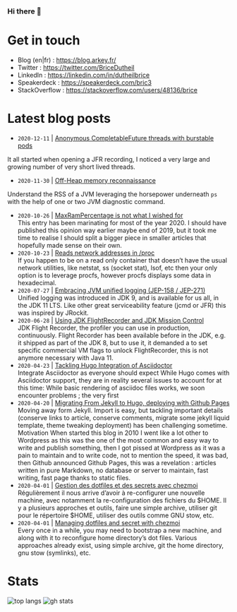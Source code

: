 ### Hi there 👋

# Get in touch

- Blog (en|fr) : https://blog.arkey.fr/
- Twitter : https://twitter.com/BriceDutheil
- LinkedIn : https://linkedin.com/in/dutheilbrice
- Speakerdeck : https://speakerdeck.com/bric3
- StackOverflow : https://stackoverflow.com/users/48136/brice

<!--
**bric3/bric3** is a ✨ _special_ ✨ repository because its `README.md` (this file) appears on your GitHub profile.

Here are some ideas to get you started:

- 🔭 I’m currently working on ...
- 🌱 I’m currently learning ...
- 👯 I’m looking to collaborate on ...
- 🤔 I’m looking for help with ...
- 💬 Ask me about ...
- 📫 How to reach me: ...
- 😄 Pronouns: ...
- ⚡ Fun fact: ...
-->


# Latest blog posts
<!-- BLOG-POST-LIST:START -->
- `2020-12-11` | [Anonymous CompletableFuture threads with burstable pods](https://blog.arkey.fr/2020/12/11/completablefuture-with-burstable-pods/)  
     <div class="paragraph">
<p>It all started when opening a JFR recording, I noticed a very large and growing number of very short lived threads.</p>
</div>
  
- `2020-11-30` | [Off-Heap memory reconnaissance](https://blog.arkey.fr/2020/11/30/off-heap-reconnaissance/)  
     <div class="paragraph">
<p>Understand the RSS of a JVM leveraging the horsepower underneath <code>ps</code> with the help of one or two JVM diagnostic command.</p>
</div>
  
- `2020-10-26` | [MaxRamPercentage is not what I wished for](https://blog.arkey.fr/2020/10/27/maxrampercentage-is-not-what-i-wished-for/)  
     This entry has been marinating for most of the year 2020. I should have published this opinion way earlier maybe end of 2019, but it took me time to realise I should split a bigger piece in smaller articles that hopefully made sense on their own.  
- `2020-10-23` | [Reads network addresses in /proc](https://blog.arkey.fr/2020/10/23/read-network-addresses-in-procfs/)  
     If you happen to be on a read only container that doesn’t have the usual network utilities, like netstat, ss (socket stat), lsof, etc then your only option is to leverage procfs, however procfs displays some data in hexadecimal.  
- `2020-07-27` | [Embracing JVM unified logging (JEP-158 / JEP-271)](https://blog.arkey.fr/2020/07/28/embracing-jvm-unified-logging-jep-158-jep-271/)  
     Unified logging was introduced in JDK 9, and is available for us all, in the JDK 11 LTS. Like other great serviceability feature (jcmd or JFR) this was inspired by JRockit.  
- `2020-06-28` | [Using JDK FlightRecorder and JDK Mission Control](https://blog.arkey.fr/2020/06/28/using-jdk-flight-recorder-and-jdk-mission-control/)  
     JDK Flight Recorder, the profiler you can use in production, continuously. Flight Recorder has been available before in the JDK, e.g. it shipped as part of the JDK 8, but to use it, it demanded a to set specific commercial VM flags to unlock FlightRecorder, this is not anymore necessary with Java 11.  
- `2020-04-23` | [Tackling Hugo Integration of Asciidoctor](https://blog.arkey.fr/2020/04/23/tackling-hugo-integration-of-asciidoctor/)  
     Integrate Asciidoctor as everyone should expect While Hugo comes with Asciidoctor support, they are in reality several issues to account for at this time:
 While basic rendering of asciidoc files works, we soon encounter problems ; the very first  
- `2020-04-20` | [Migrating From Jekyll to Hugo, deploying with Github Pages](https://blog.arkey.fr/2020/04/20/migrating-from-jekyll-to-hugo-deploying-with-github-pages/)  
     Moving away form Jekyll. Import is easy, but tackling important details (conserve links to article, conserve comments, migrate some jekyll liquid template, theme tweaking deployment) has been challenging sometime.
 Motivation When started this blog in 2010 I went like a lot other to Wordpress as this was the one of the most common and easy way to write and publish something, then I got pissed at Wordpress as it was a pain to maintain and to write code, not to mention the speed, it was bad, then Github announced Github Pages, this was a revelation : articles written in pure Markdown, no database or server to maintain, fast writing, fast page thanks to static files.  
- `2020-04-01` | [Gestion des dotfiles et des secrets avec chezmoi](https://blog.arkey.fr/2020/04/01/manage_dotfiles_with_chezmoi.fr/)  
     Régulièrement il nous arrive d&rsquo;avoir à re-configurer une nouvelle machine, avec notamment la re-configuration des fichiers du $HOME. Il y a plusieurs approches et outils, faire une simple archive, utiliser git pour le répertoire $HOME, utiliser des outils comme GNU stow, etc.  
- `2020-04-01` | [Managing dotfiles and secret with chezmoi](https://blog.arkey.fr/2020/04/01/manage_dotfiles_with_chezmoi/)  
     Every once in a while, you may need to bootstrap a new machine, and along with it to reconfigure home directory&rsquo;s dot files. Various approaches already exist, using simple archive, git the home directory, gnu stow (symlinks), etc.  

<!-- BLOG-POST-LIST:END -->

# Stats

![top langs](https://github-readme-stats.vercel.app/api/top-langs/?username=bric3&layout=compact)
![gh stats](https://github-readme-stats.vercel.app/api?username=bric3&count_private=true)
